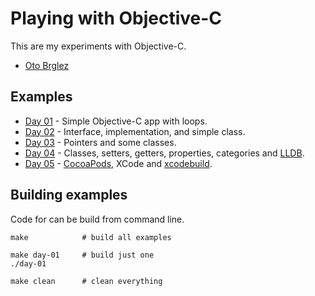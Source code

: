# Playing with Objective-C

This are my experiments with Objective-C.

- [Oto Brglez](https://github.com/otobrglez)

## Examples

- [Day 01](src/01) - Simple Objective-C app with loops.
- [Day 02](src/02) - Interface, implementation, and simple class.
- [Day 03](src/03) - Pointers and some classes.
- [Day 04](src/04) - Classes, setters, getters, properties, categories and [LLDB](https://developer.apple.com/library/mac/documentation/IDEs/Conceptual/gdb_to_lldb_transition_guide/document/lldb-command-examples.html).
- [Day 05](src/05) - [CocoaPods](http://cocoapods.org/), XCode and [xcodebuild](https://developer.apple.com/library/mac/documentation/Darwin/Reference/ManPages/man1/xcodebuild.1.html).

## Building examples

Code for can be build from command line.

```
make            # build all examples

make day-01     # build just one
./day-01

make clean      # clean everything
```


